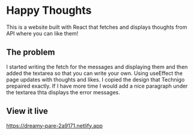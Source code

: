 # Happy Thoughts

This is a website built with React that fetches and displays thoughts from API where you can like them!

## The problem

I started writing the fetch for the messages and displaying them and then added the textarea so that you can write your own. Using useEffect the page updates with thoughts and likes. I copied the design that Technigo prepaired exactly. If I have more time I would add a nice paragraph under the textarea thta displays the error messages. 

## View it live

https://dreamy-pare-2a9171.netlify.app
